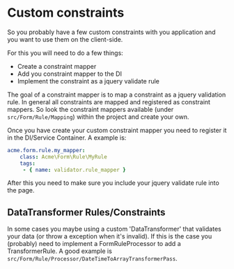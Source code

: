 Custom constraints
============
So you probably have a few custom constraints with you application and you want to use them on the client-side.

For this you will need to do a few things:
- Create a constraint mapper
- Add you constraint mapper to the DI
- Implement the constraint as a jquery validate rule

The goal of a constraint mapper is to map a constraint as a jquery validation rule.
In general all constraints are mapped and registered as constraint mappers.
So look the constraint mappers available (under `src/Form/Rule/Mapping`) within the project and create your own.

Once you have create your custom constraint mapper you need to register it in the DI/Service Container.
A example is:
```YAML
acme.form.rule.my_mapper:
    class: Acme\Form\Rule\MyRule
    tags:
     - { name: validator.rule_mapper }
```

After this you need to make sure you include your jquery validate rule into the page.

DataTransformer Rules/Constraints
-------------
In some cases you maybe using a custom 'DataTransformer' that validates your data (or throw a exception when it's invalid).
If this is the case you (probably) need to implement a FormRuleProcessor to add a TransformerRule.
A good example is `src/Form/Rule/Processor/DateTimeToArrayTransformerPass`.
